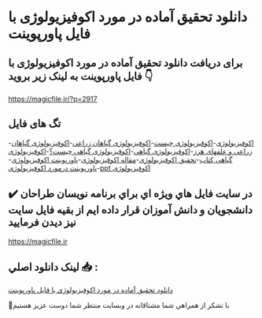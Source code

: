 # دانلود تحقیق آماده در مورد اکوفیزیولوژی با فایل پاورپوینت

## برای دریافت دانلود تحقیق آماده در مورد اکوفیزیولوژی با فایل پاورپوینت به لینک زیر بروید 👇

https://magicfile.ir/?p=2917

## تگ های فایل

-[اکوفیزیولوژی](https://magicfile.ir/product/%d8%aa%d8%ad%d9%82%db%8c%d9%82-%d8%a2%d9%85%d8%a7%d8%af%d9%87-%d8%a7%da%a9%d9%88%d9%81%db%8c%d8%b2%db%8c%d9%88%d9%84%d9%88%da%98%db%8c-%d8%a8%d8%a7-%d9%81%d8%a7%db%8c%d9%84-%d9%be%d8%a7%d9%88%d8%b1%d9%be%d9%88%db%8c%d9%86%d8%aa/)-[اکوفیزیولوژی چیست](https://magicfile.ir/product/%d8%aa%d8%ad%d9%82%db%8c%d9%82-%d8%a2%d9%85%d8%a7%d8%af%d9%87-%d8%a7%da%a9%d9%88%d9%81%db%8c%d8%b2%db%8c%d9%88%d9%84%d9%88%da%98%db%8c-%d8%a8%d8%a7-%d9%81%d8%a7%db%8c%d9%84-%d9%be%d8%a7%d9%88%d8%b1%d9%be%d9%88%db%8c%d9%86%d8%aa/)-[اکوفیزیولوژی گیاهان زراعی](https://magicfile.ir/product/%d8%aa%d8%ad%d9%82%db%8c%d9%82-%d8%a2%d9%85%d8%a7%d8%af%d9%87-%d8%a7%da%a9%d9%88%d9%81%db%8c%d8%b2%db%8c%d9%88%d9%84%d9%88%da%98%db%8c-%d8%a8%d8%a7-%d9%81%d8%a7%db%8c%d9%84-%d9%be%d8%a7%d9%88%d8%b1%d9%be%d9%88%db%8c%d9%86%d8%aa/)-[اکوفیزیولوژی گیاهان زراعی و علفهای هرز](https://magicfile.ir/product/%d8%aa%d8%ad%d9%82%db%8c%d9%82-%d8%a2%d9%85%d8%a7%d8%af%d9%87-%d8%a7%da%a9%d9%88%d9%81%db%8c%d8%b2%db%8c%d9%88%d9%84%d9%88%da%98%db%8c-%d8%a8%d8%a7-%d9%81%d8%a7%db%8c%d9%84-%d9%be%d8%a7%d9%88%d8%b1%d9%be%d9%88%db%8c%d9%86%d8%aa/)-[اکوفیزیولوژی گیاهی](https://magicfile.ir/product/%d8%aa%d8%ad%d9%82%db%8c%d9%82-%d8%a2%d9%85%d8%a7%d8%af%d9%87-%d8%a7%da%a9%d9%88%d9%81%db%8c%d8%b2%db%8c%d9%88%d9%84%d9%88%da%98%db%8c-%d8%a8%d8%a7-%d9%81%d8%a7%db%8c%d9%84-%d9%be%d8%a7%d9%88%d8%b1%d9%be%d9%88%db%8c%d9%86%d8%aa/)-[اکوفیزیولوژی گیاهی چیست؟](https://magicfile.ir/product/%d8%aa%d8%ad%d9%82%db%8c%d9%82-%d8%a2%d9%85%d8%a7%d8%af%d9%87-%d8%a7%da%a9%d9%88%d9%81%db%8c%d8%b2%db%8c%d9%88%d9%84%d9%88%da%98%db%8c-%d8%a8%d8%a7-%d9%81%d8%a7%db%8c%d9%84-%d9%be%d8%a7%d9%88%d8%b1%d9%be%d9%88%db%8c%d9%86%d8%aa/)-[اکوفیزیولوژی گیاهی کتاب](https://magicfile.ir/product/%d8%aa%d8%ad%d9%82%db%8c%d9%82-%d8%a2%d9%85%d8%a7%d8%af%d9%87-%d8%a7%da%a9%d9%88%d9%81%db%8c%d8%b2%db%8c%d9%88%d9%84%d9%88%da%98%db%8c-%d8%a8%d8%a7-%d9%81%d8%a7%db%8c%d9%84-%d9%be%d8%a7%d9%88%d8%b1%d9%be%d9%88%db%8c%d9%86%d8%aa/)-[تحقیق اکوفیزیولوژی](https://magicfile.ir/product/%d8%aa%d8%ad%d9%82%db%8c%d9%82-%d8%a2%d9%85%d8%a7%d8%af%d9%87-%d8%a7%da%a9%d9%88%d9%81%db%8c%d8%b2%db%8c%d9%88%d9%84%d9%88%da%98%db%8c-%d8%a8%d8%a7-%d9%81%d8%a7%db%8c%d9%84-%d9%be%d8%a7%d9%88%d8%b1%d9%be%d9%88%db%8c%d9%86%d8%aa/)-[مقاله اکوفیزیولوژی](https://magicfile.ir/product/%d8%aa%d8%ad%d9%82%db%8c%d9%82-%d8%a2%d9%85%d8%a7%d8%af%d9%87-%d8%a7%da%a9%d9%88%d9%81%db%8c%d8%b2%db%8c%d9%88%d9%84%d9%88%da%98%db%8c-%d8%a8%d8%a7-%d9%81%d8%a7%db%8c%d9%84-%d9%be%d8%a7%d9%88%d8%b1%d9%be%d9%88%db%8c%d9%86%d8%aa/)-[پاورپوینت اکوفیزیولوژی](https://magicfile.ir/product/%d8%aa%d8%ad%d9%82%db%8c%d9%82-%d8%a2%d9%85%d8%a7%d8%af%d9%87-%d8%a7%da%a9%d9%88%d9%81%db%8c%d8%b2%db%8c%d9%88%d9%84%d9%88%da%98%db%8c-%d8%a8%d8%a7-%d9%81%d8%a7%db%8c%d9%84-%d9%be%d8%a7%d9%88%d8%b1%d9%be%d9%88%db%8c%d9%86%d8%aa/)-[پاورپوینت درمورد اکوفیزیولوژی](https://magicfile.ir/product/%d8%aa%d8%ad%d9%82%db%8c%d9%82-%d8%a2%d9%85%d8%a7%d8%af%d9%87-%d8%a7%da%a9%d9%88%d9%81%db%8c%d8%b2%db%8c%d9%88%d9%84%d9%88%da%98%db%8c-%d8%a8%d8%a7-%d9%81%d8%a7%db%8c%d9%84-%d9%be%d8%a7%d9%88%d8%b1%d9%be%d9%88%db%8c%d9%86%d8%aa/)-[ppt اکوفیزیولوژی](https://magicfile.ir/product/%d8%aa%d8%ad%d9%82%db%8c%d9%82-%d8%a2%d9%85%d8%a7%d8%af%d9%87-%d8%a7%da%a9%d9%88%d9%81%db%8c%d8%b2%db%8c%d9%88%d9%84%d9%88%da%98%db%8c-%d8%a8%d8%a7-%d9%81%d8%a7%db%8c%d9%84-%d9%be%d8%a7%d9%88%d8%b1%d9%be%d9%88%db%8c%d9%86%d8%aa/)

## ✔️ در سايت فايل هاي ويژه اي براي برنامه نويسان طراحان دانشجويان و دانش آموزان قرار داده ايم از بقيه فايل سايت نيز ديدن فرماييد

https://magicfile.ir


## لينک دانلود اصلي 📥 :

[دانلود تحقیق آماده در مورد اکوفیزیولوژی با فایل پاورپوینت](https://magicfile.ir/product/%d8%aa%d8%ad%d9%82%db%8c%d9%82-%d8%a2%d9%85%d8%a7%d8%af%d9%87-%d8%a7%da%a9%d9%88%d9%81%db%8c%d8%b2%db%8c%d9%88%d9%84%d9%88%da%98%db%8c-%d8%a8%d8%a7-%d9%81%d8%a7%db%8c%d9%84-%d9%be%d8%a7%d9%88%d8%b1%d9%be%d9%88%db%8c%d9%86%d8%aa/) 


🙏با تشکر از همراهي شما مشتاقانه در وبسایت منتظر شما دوست عزیز هستیم

